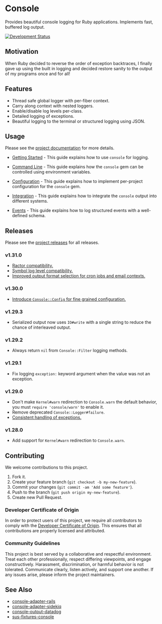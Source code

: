 # Console

Provides beautiful console logging for Ruby applications. Implements fast, buffered log output.

[![Development Status](https://github.com/socketry/console/workflows/Test/badge.svg)](https://github.com/socketry/console/actions?workflow=Test)

## Motivation

When Ruby decided to reverse the order of exception backtraces, I finally gave up using the built in logging and decided restore sanity to the output of my programs once and for all\!

## Features

  - Thread safe global logger with per-fiber context.
  - Carry along context with nested loggers.
  - Enable/disable log levels per-class.
  - Detailed logging of exceptions.
  - Beautiful logging to the terminal or structured logging using JSON.

## Usage

Please see the [project documentation](https://socketry.github.io/console/) for more details.

  - [Getting Started](https://socketry.github.io/console/guides/getting-started/index) - This guide explains how to use `console` for logging.

  - [Command Line](https://socketry.github.io/console/guides/command-line/index) - This guide explains how the `console` gem can be controlled using environment variables.

  - [Configuration](https://socketry.github.io/console/guides/configuration/index) - This guide explains how to implement per-project configuration for the `console` gem.

  - [Integration](https://socketry.github.io/console/guides/integration/index) - This guide explains how to integrate the `console` output into different systems.

  - [Events](https://socketry.github.io/console/guides/events/index) - This guide explains how to log structured events with a well-defined schema.

## Releases

Please see the [project releases](https://socketry.github.io/console/releases/index) for all releases.

### v1.31.0

  - [Ractor compatibility.](https://socketry.github.io/console/releases/index#ractor-compatibility.)
  - [Symbol log level compatibility.](https://socketry.github.io/console/releases/index#symbol-log-level-compatibility.)
  - [Improved output format selection for cron jobs and email contexts.](https://socketry.github.io/console/releases/index#improved-output-format-selection-for-cron-jobs-and-email-contexts.)

### v1.30.0

  - [Introduce `Console::Config` for fine grained configuration.](https://socketry.github.io/console/releases/index#introduce-console::config-for-fine-grained-configuration.)

### v1.29.3

  - Serialized output now uses `IO#write` with a single string to reduce the chance of interleaved output.

### v1.29.2

  - Always return `nil` from `Console::Filter` logging methods.

### v1.29.1

  - Fix logging `exception:` keyword argument when the value was not an exception.

### v1.29.0

  - Don't make `Kernel#warn` redirection to `Console.warn` the default behavior, you must `require 'console/warn'` to enable it.
  - Remove deprecated `Console::Logger#failure`.
  - [Consistent handling of exceptions.](https://socketry.github.io/console/releases/index#consistent-handling-of-exceptions.)

### v1.28.0

  - Add support for `Kernel#warn` redirection to `Console.warn`.

## Contributing

We welcome contributions to this project.

1.  Fork it.
2.  Create your feature branch (`git checkout -b my-new-feature`).
3.  Commit your changes (`git commit -am 'Add some feature'`).
4.  Push to the branch (`git push origin my-new-feature`).
5.  Create new Pull Request.

### Developer Certificate of Origin

In order to protect users of this project, we require all contributors to comply with the [Developer Certificate of Origin](https://developercertificate.org/). This ensures that all contributions are properly licensed and attributed.

### Community Guidelines

This project is best served by a collaborative and respectful environment. Treat each other professionally, respect differing viewpoints, and engage constructively. Harassment, discrimination, or harmful behavior is not tolerated. Communicate clearly, listen actively, and support one another. If any issues arise, please inform the project maintainers.

## See Also

  - [console-adapter-rails](https://github.com/socketry/console-adapter-rails)
  - [console-adapter-sidekiq](https://github.com/socketry/console-adapter-sidekiq)
  - [console-output-datadog](https://github.com/socketry/console-output-datadog)
  - [sus-fixtures-console](https://github.com/sus-rb/sus-fixtures-console)
